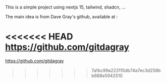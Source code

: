This is a simple project using nextjs 15, tailwind, shadcn, ...

The main idea is from Dave Gray's github, available at :

<<<<<<< HEAD
https://github.com/gitdagray
=======
https://github.com/gitdagray
>>>>>>> 7afbc99a223115db74a7ec3d258bb688e5942510
